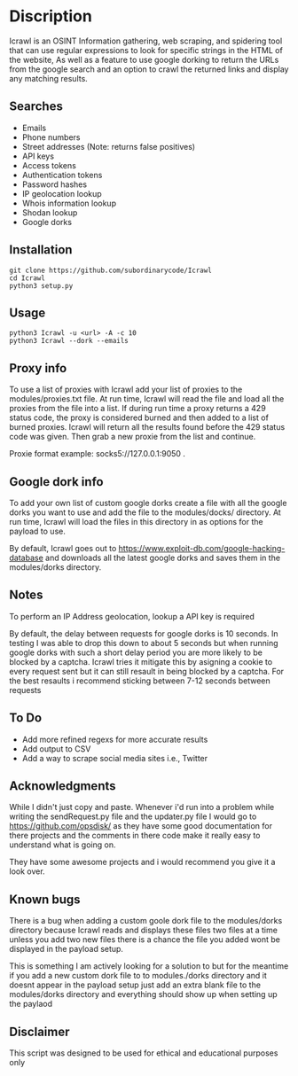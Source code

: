 # Discription
Icrawl is an OSINT Information gathering, web scraping, and spidering tool that can use regular expressions 
to look for specific strings in the HTML of the website, As well as a feature to use google 
dorking to return the URLs from the google search and an option to crawl the returned links
and display any matching results.


Searches 
---
* Emails
* Phone numbers
* Street addresses (Note: returns false positives)
* API keys
* Access tokens
* Authentication tokens
* Password hashes 
* IP geolocation lookup
* Whois information lookup
* Shodan lookup
* Google dorks


Installation
----
    
    git clone https://github.com/subordinarycode/Icrawl
    cd Icrawl
    python3 setup.py
    
    
Usage
----
  
    python3 Icrawl -u <url> -A -c 10
    python3 Icrawl --dork --emails


Proxy info
---
To use a list of proxies with Icrawl add your list of proxies to the modules/proxies.txt file.
At run time, Icrawl will read the file and load all the proxies from the file into a list. If 
during run time a proxy returns a 429 status code, the proxy is considered burned and then 
added to a list of burned proxies. Icrawl will return all the results found before the 429 status
code was given. Then grab a new proxie from the list and continue.

Proxie format example: socks5://127.0.0.1:9050
.


Google dork info
---
To add your own list of custom google dorks create a file with all the google dorks you want to use 
and add the file to the modules/docks/ directory. At run time, Icrawl will load the files in this 
directory in as options for the payload to use.

By default, Icrawl goes out to https://www.exploit-db.com/google-hacking-database and downloads 
all the latest google dorks and saves them in the modules/dorks directory.



Notes
---
To perform an IP Address geolocation, lookup a API key is required

By default, the delay between requests for google dorks is 10 seconds. In testing 
I was able to drop this down to about 5 seconds but when running google dorks with such
a short delay period you are more likely to be blocked by a captcha. Icrawl tries it mitigate
this by asigning a cookie to every request sent but it can still resault in being blocked by a captcha.
For the best resaults i recommend sticking between 7-12 seconds between requests

To Do
---
* Add more refined regexs for more accurate results
* Add output to CSV 
* Add a way to scrape social media sites i.e., Twitter




Acknowledgments
---
While I didn't just copy and paste. Whenever i'd run into a problem while writing the sendRequest.py file and the
updater.py file I would go to https://github.com/opsdisk/ as they have some good documentation for there projects 
and the comments in there code make it really easy to understand what is going on. 

They have some awesome projects and i would recommend you give it a look over.


Known bugs
---
There is a bug when adding a custom goole dork file to the modules/dorks directory
because Icrawl reads and displays these files two files at a time unless you add two new files 
there is a chance the file you added wont be displayed in the payload setup.

This is something I am actively looking for a solution to but for the meantime if you add a new custom dork file 
to to modules./dorks directory and it doesnt appear in the payload setup just add an extra blank file to the modules/dorks directory
and everything should show up when setting up the paylaod

Disclaimer
---
This script was designed to be used for ethical and educational purposes only
